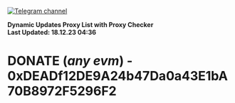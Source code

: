 [![Telegram channel](https://img.shields.io/endpoint?url=https://runkit.io/damiankrawczyk/telegram-badge/branches/master?url=https://t.me/n4z4v0d)](https://t.me/n4z4v0d) 

**Dynamic Updates Proxy List with Proxy Checker**  
**Last Updated: 18.12.23 04:36**

# DONATE (_any evm_) - 0xDEADf12DE9A24b47Da0a43E1bA70B8972F5296F2
